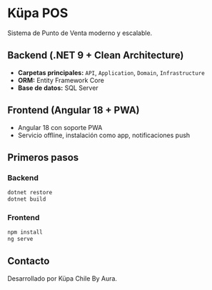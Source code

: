 # Küpa POS

Sistema de Punto de Venta moderno y escalable.

## Backend (.NET 9 + Clean Architecture)

- **Carpetas principales:** `API`, `Application`, `Domain`, `Infrastructure`
- **ORM:** Entity Framework Core
- **Base de datos:** SQL Server

## Frontend (Angular 18 + PWA)

- Angular 18 con soporte PWA
- Servicio offline, instalación como app, notificaciones push

## Primeros pasos

### Backend

```bash
dotnet restore
dotnet build
```

### Frontend

```bash
npm install
ng serve
```

## Contacto

Desarrollado por Küpa Chile By Aura.